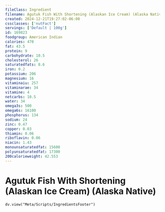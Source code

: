 ```yaml
---
fileClass: Ingredient
filename: Agutuk Fish With Shortening (Alaskan Ice Cream) (Alaska Native)
created: 2024-12-21T19:27:02-06:00
cssclasses: ['nutFact']
servings: ['Default | 100g']
id: 169823
foodgroup: American Indian
calories: 470
fat: 43.5
protein: 9
carbohydrate: 10.5
cholesterol: 26
saturatedfats: 8.6
iron: 0.2
potassium: 206
magnesium: 16
vitaminaiu: 257
vitaminarae: 34
vitamine: 4
netcarbs: 10.5
water: 34
omega3s: 500
omega6s: 16100
phosphorus: 134
sodium: 24
zinc: 0.47
copper: 0.03
thiamin: 0.06
riboflavin: 0.06
niacin: 1.43
monounsaturatedfat: 15600
polyunsaturatedfat: 17300
200calorieweight: 42.553
---
```


# Agutuk Fish With Shortening (Alaskan Ice Cream) (Alaska Native)

```dataviewjs
dv.view("Meta/Scripts/IngredientsFooter")
```